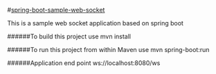 #[spring-boot-sample-web-socket](http://localhost:8080/)

This is a sample web socket application based on spring boot

######To build this project use
    mvn install

######To run this project from within Maven use
    mvn spring-boot:run

######Application end point
    ws://localhost:8080/ws